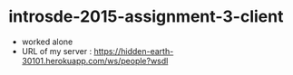 # introsde-2015-assignment-3-client

- worked alone
- URL of my server : https://hidden-earth-30101.herokuapp.com/ws/people?wsdl

